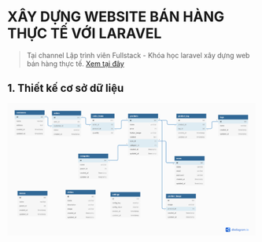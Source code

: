 # XÂY DỰNG WEBSITE BÁN HÀNG THỰC TẾ VỚI LARAVEL

> Tại channel Lập trình viên Fullstack - Khóa học laravel xây dựng web bán hàng thực tế. [Xem tại đây](https://www.youtube.com/channel/UCCkH-votwCOpd6FjCoQiWoA)

## 1. Thiết kế cơ sở dữ liệu
![Cơ sở dữ liệu trang web bán quần áo](./md_assets/db.png)